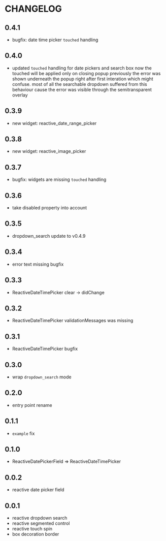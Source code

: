 # CHANGELOG

## 0.4.1
- bugfix: date time picker `touched` handling

## 0.4.0
- updated `touched` handling for date pickers and search box
  now the touched will be applied only on closing popup
  previously the error was shown underneath the popup right after first interation
  which might confuse.
  most of all the searchable dropdown suffered from this behaviour cause the error was
  visible through the semitransparent overlay 

## 0.3.9
- new widget: reactive_date_range_picker

## 0.3.8
- new widget: reactive_image_picker

## 0.3.7
- bugfix: widgets are missing `touched` handling

## 0.3.6
- take disabled property into account

## 0.3.5
- dropdown_search update to v0.4.9

## 0.3.4
- error text missing bugfix

## 0.3.3
- ReactiveDateTimePicker clear -> didChange

## 0.3.2
- ReactiveDateTimePicker validationMessages was missing

## 0.3.1
- ReactiveDateTimePicker bugfix

## 0.3.0
- wrap `dropdown_search` mode

## 0.2.0
- entry point rename

## 0.1.1
- `example` fix

## 0.1.0
- ReactiveDatePickerField => ReactiveDateTimePicker

## 0.0.2
- reactive date picker field

## 0.0.1
- reactive dropdown search
- reactive segmented control
- reactive touch spin
- box decoration border